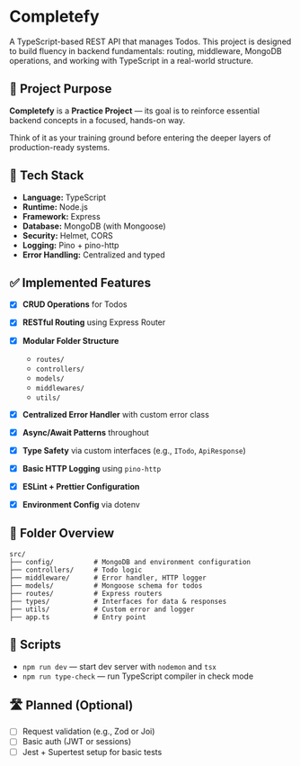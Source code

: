 # Completefy

A TypeScript-based REST API that manages Todos. This project is designed to build fluency in backend fundamentals: routing, middleware, MongoDB operations, and working with TypeScript in a real-world structure.

## 🎯 Project Purpose

**Completefy** is a **Practice Project** — its goal is to reinforce essential backend concepts in a focused, hands-on way.

Think of it as your training ground before entering the deeper layers of production-ready systems.

## 🧱 Tech Stack

- **Language:** TypeScript
- **Runtime:** Node.js
- **Framework:** Express
- **Database:** MongoDB (with Mongoose)
- **Security:** Helmet, CORS
- **Logging:** Pino + pino-http
- **Error Handling:** Centralized and typed

## ✅ Implemented Features

- [x] **CRUD Operations** for Todos
- [x] **RESTful Routing** using Express Router
- [x] **Modular Folder Structure**
  - `routes/`
  - `controllers/`
  - `models/`
  - `middlewares/`
  - `utils/`

- [x] **Centralized Error Handler** with custom error class
- [x] **Async/Await Patterns** throughout
- [x] **Type Safety** via custom interfaces (e.g., `ITodo`, `ApiResponse`)
- [x] **Basic HTTP Logging** using `pino-http`
- [x] **ESLint + Prettier Configuration**
- [x] **Environment Config** via dotenv

## 📁 Folder Overview

```
src/
├── config/          # MongoDB and environment configuration
├── controllers/     # Todo logic
├── middleware/      # Error handler, HTTP logger
├── models/          # Mongoose schema for todos
├── routes/          # Express routers
├── types/           # Interfaces for data & responses
├── utils/           # Custom error and logger
├── app.ts           # Entry point
```

## 📜 Scripts

- `npm run dev` — start dev server with `nodemon` and `tsx`
- `npm run type-check` — run TypeScript compiler in check mode

## 🛣 Planned (Optional)

- [ ] Request validation (e.g., Zod or Joi)
- [ ] Basic auth (JWT or sessions)
- [ ] Jest + Supertest setup for basic tests
